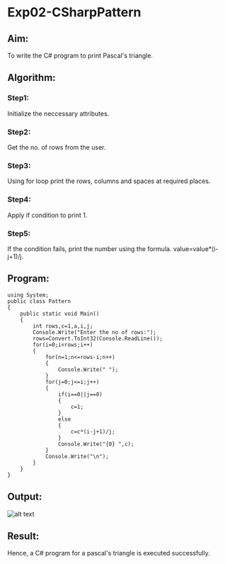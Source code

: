 # Exp02-CSharpPattern

## Aim:
 To write the C# program to print Pascal's triangle.

## Algorithm:

### Step1:
Initialize the neccessary attributes.
### Step2:
Get the no. of rows from the user.
### Step3:
Using for loop print the rows, columns and spaces at required places.
### Step4:
Apply if condition to print 1.
### Step5:
If the condition fails, print the number using the formula.
        value=value*(i-j+1)/j.
## Program:
```
using System;
public class Pattern
{
    public static void Main()
    {
        int rows,c=1,a,i,j;
        Console.Write("Enter the no of rows:");
        rows=Convert.ToInt32(Console.ReadLine());
        for(i=0;i<rows;i++)
        {
            for(n=1;n<=rows-i;n++)
            {
                Console.Write(" ");
            }
            for(j=0;j<=i;j++)
            {
                if(i==0||j==0)
                {
                    c=1;
                }
                else
                {
                    c=c*(i-j+1)/j;
                }
                Console.Write("{0} ",c);
            }
            Console.Write("\n");
        }
    }
}
```

## Output:
![alt text](C#exp2out-1.png)

## Result:
Hence, a C# program for a pascal's triangle is executed successfully.